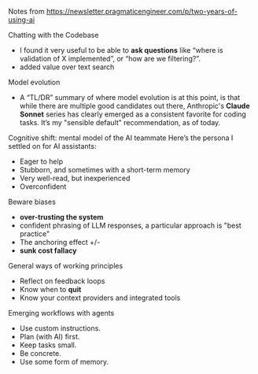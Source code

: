 Notes from https://newsletter.pragmaticengineer.com/p/two-years-of-using-ai

Chatting with the Codebase
- I found it very useful to be able to **ask questions** like “where is validation of X implemented”, or “how are we filtering?”.
- added value over text search

Model evolution
- A “TL/DR” summary of where model evolution is at this point, is that while there are multiple good candidates out there, Anthropic's **Claude Sonnet** series has clearly emerged as a consistent favorite for coding tasks. It’s my "sensible default" recommendation, as of today.

Cognitive shift: mental model of the AI teammate
Here’s the persona I settled on for AI assistants:
- Eager to help
- Stubborn, and sometimes with a short-term memory
- Very well-read, but inexperienced
- Overconfident

Beware biases
- **over-trusting the system**
- confident phrasing of LLM responses, a particular approach is "best practice"
- The anchoring effect +/-
- **sunk cost fallacy**

General ways of working principles
- Reflect on feedback loops
- Know when to **quit**
- Know your context providers and integrated tools

Emerging workflows with agents
- Use custom instructions.
- Plan (with AI) first.
- Keep tasks small.
- Be concrete.
- Use some form of memory.
